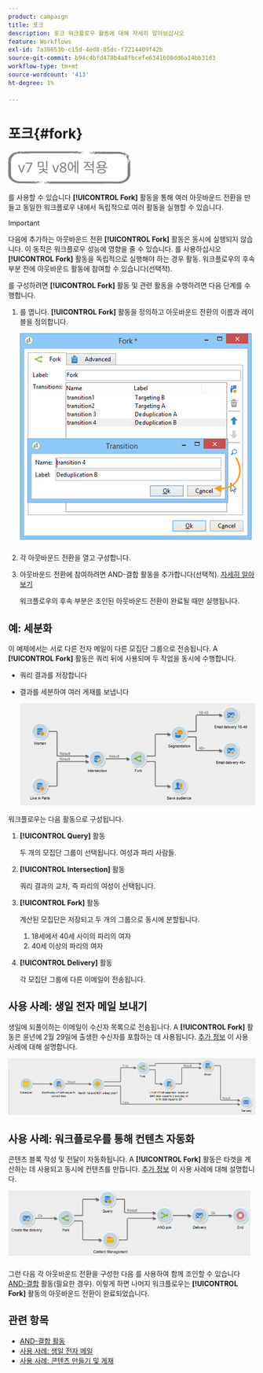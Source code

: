 ```yaml
---
product: campaign
title: 포크
description: 포크 워크플로우 활동에 대해 자세히 알아보십시오
feature: Workflows
exl-id: 7a38653b-c15d-4ed8-85dc-f7214409f42b
source-git-commit: b94c4bfd478b4a8fbcefe6341608dd6a14bb31d3
workflow-type: tm+mt
source-wordcount: '413'
ht-degree: 1%

---
```


# 포크{#fork}

![](../../assets/common.svg)

를 사용할 수 있습니다 **[!UICONTROL Fork]** 활동을 통해 여러 아웃바운드 전환을 만들고 동일한 워크플로우 내에서 독립적으로 여러 활동을 실행할 수 있습니다.

>[!IMPORTANT]
>
>다음에 추가하는 아웃바운드 전환 **[!UICONTROL Fork]** 활동은 동시에 실행되지 않습니다. 이 동작은 워크플로우 성능에 영향을 줄 수 있습니다. 를 사용하십시오 **[!UICONTROL Fork]** 활동을 독립적으로 실행해야 하는 경우 활동. 워크플로우의 후속 부분 전에 아웃바운드 활동에 참여할 수 있습니다(선택적).

를 구성하려면 **[!UICONTROL Fork]** 활동 및 관련 활동을 수행하려면 다음 단계를 수행합니다.

1. 를 엽니다. **[!UICONTROL Fork]** 활동을 정의하고 아웃바운드 전환의 이름과 레이블을 정의합니다.

   ![](assets/s_user_segmentation_fork.png)

1. 각 아웃바운드 전환을 열고 구성합니다.
1. 아웃바운드 전환에 참여하려면 AND-결합 활동을 추가합니다(선택적). [자세히 알아보기](and-join.md)

   워크플로우의 후속 부분은 조인된 아웃바운드 전환이 완료될 때만 실행됩니다.

## 예: 세분화

이 예제에서는 서로 다른 전자 메일이 다른 모집단 그룹으로 전송됩니다. A **[!UICONTROL Fork]** 활동은 쿼리 뒤에 사용되며 두 작업을 동시에 수행합니다.

* 쿼리 결과를 저장합니다
* 결과를 세분하여 여러 게재를 보냅니다

   ![포크 활동은 두 개의 쿼리의 교차 항목을 따르며 목록 업데이트 활동과 분할 활동 앞에 옵니다.](assets/wkf_fork_example.png)

워크플로우는 다음 활동으로 구성됩니다.

1. **[!UICONTROL Query]** 활동

   두 개의 모집단 그룹이 선택됩니다. 여성과 파리 사람들.

1. **[!UICONTROL Intersection]** 활동

   쿼리 결과의 교차, 즉 파리의 여성이 선택됩니다.

1. **[!UICONTROL Fork]** 활동

   계산된 모집단은 저장되고 두 개의 그룹으로 동시에 분할됩니다.

   1. 18세에서 40세 사이의 파리의 여자
   1. 40세 이상의 파리의 여자

1. **[!UICONTROL Delivery]** 활동

   각 모집단 그룹에 다른 이메일이 전송됩니다.

## 사용 사례: 생일 전자 메일 보내기

생일에 되풀이하는 이메일이 수신자 목록으로 전송됩니다. A **[!UICONTROL Fork]** 활동은 윤년에 2월 29일에 출생한 수신자를 포함하는 데 사용됩니다. [추가 정보](sending-a-birthday-email.md) 이 사용 사례에 대해 설명합니다.

![포크 활동은 테스트 활동을 따르고 두 개의 쿼리 활동 앞에 옵니다.](assets/birthday-workflow_usecase_1.png)

## 사용 사례: 워크플로우를 통해 컨텐츠 자동화

콘텐츠 블록 작성 및 전달이 자동화됩니다. A **[!UICONTROL Fork]** 활동은 타겟을 계산하는 데 사용되고 동시에 컨텐츠를 만듭니다. [추가 정보](../../delivery/using/automating-via-workflows.md#creating-the-delivery-and-its-content) 이 사용 사례에 대해 설명합니다.

![포크 활동은 게재 활동을 따르며, 쿼리 활동 및 콘텐츠 관리 활동보다 우선하며, 둘 다 AND-결합 활동을 통해 결합됩니다.](../../delivery/using/assets/d_ncs_content_workflow10.png)

그런 다음 각 아웃바운드 전환을 구성한 다음 를 사용하여 함께 조인할 수 있습니다 [AND-결합](and-join.md) 활동(필요한 경우). 이렇게 하면 나머지 워크플로우는 **[!UICONTROL Fork]** 활동의 아웃바운드 전환이 완료되었습니다.

## 관련 항목

* [AND-결합 활동](and-join.md)
* [사용 사례: 생일 전자 메일](sending-a-birthday-email.md)
* [사용 사례: 콘텐츠 만들기 및 게재](../../delivery/using/automating-via-workflows.md#creating-the-delivery-and-its-content)